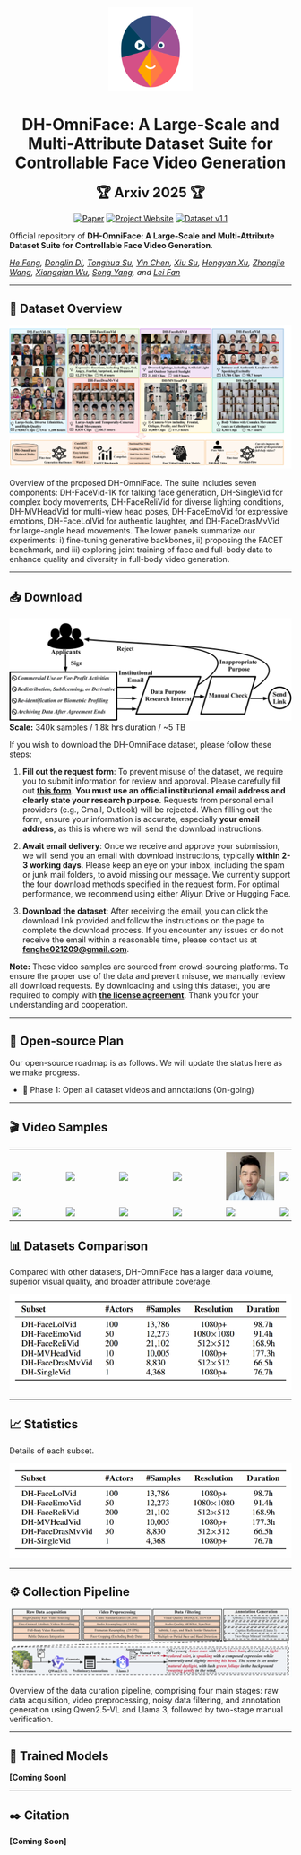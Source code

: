 <div align="center">

<img src="https://raw.githubusercontent.com/luna-ai-lab/DH-FaceVid-1K/main/assets/logo.svg" alt="DH-FaceVid-1K Logo" width="150">


# DH-OmniFace: A Large-Scale and Multi-Attribute Dataset Suite for Controllable Face Video Generation

<span style="font-size: 24px; font-weight: bold;">🏆 Arxiv 2025 🏆</span>

[![Paper](https://img.shields.io/badge/arXiv-Paper-b31b1b?logo=arxiv&logoColor=b31b1b)](#)
[![Project Website](https://img.shields.io/badge/DH--FaceVid--1K-Website-4CAF50?logo=googlechrome&logoColor=white)](https://fenghe12.github.io/DH-OmniFace/)
[![Dataset v1.1](https://img.shields.io/badge/Request_Access-v1.0-8A2BE2?style=flat&logo=apache-spark&logoColor=white)](https://docs.google.com/forms/d/e/1FAIpQLSeSMkATTXO22YvLFj-qC_hDM8LCd912Y45cdyINU91HbgP9KQ/viewform?usp=header)

</div>

Official repository of **DH-OmniFace: A Large-Scale and Multi-Attribute Dataset Suite for Controllable Face Video Generation**.

*[He Feng](https://github.com/fenghe12), [Donglin Di](https://scholar.google.com/citations?hl=zh-CN&user=L8tcNioAAAAJ), [Tonghua Su](https://scholar.google.hk/citations?hl=zh-CN&user=67fxVzoAAAAJ), [Yin Chen](#), [Xiu Su](#), [Hongyan Xu](#), [Zhongjie Wang](#), [Xiangqian Wu](#), [Song Yang](#), and [Lei Fan](https://hellodfan.github.io/)*

---

## 📖 Dataset Overview

![Dataset Overview](static/images/figure1-0918.png)

Overview of the proposed DH-OmniFace. The suite includes seven components: DH-FaceVid-1K for talking face generation, DH-SingleVid for
complex body movements, DH-FaceReliVid for diverse lighting conditions, DH-MVHeadVid for multi-view head poses, DH-FaceEmoVid for expressive
emotions, DH-FaceLolVid for authentic laughter, and DH-FaceDrasMvVid for large-angle head movements. The lower panels summarize our experiments:
i) fine-tuning generative backbones, ii) proposing the FACET benchmark, and iii) exploring joint training of face and full-body data to enhance quality and diversity in full-body video generation.

---

## 📥 Download

![Application](static\images\application.png)
**Scale:** 340k samples / 1.8k hrs duration / ~5 TB

If you wish to download the DH-OmniFace dataset, please follow these steps:

1.  **Fill out the request form**: To prevent misuse of the dataset, we require you to submit information for review and approval. Please carefully fill out [**this form**](https://docs.google.com/forms/d/e/1FAIpQLSeSMkATTXO22YvLFj-qC_hDM8LCd912Y45cdyINU91HbgP9KQ/viewform?usp=header). **You must use an official institutional email address and clearly state your research purpose.** Requests from personal email providers (e.g., Gmail, Outlook) will be rejected. When filling out the form, ensure your information is accurate, especially **your email address**, as this is where we will send the download instructions.

2.  **Await email delivery**: Once we receive and approve your submission, we will send you an email with download instructions, typically **within 2-3 working days**. Please keep an eye on your inbox, including the spam or junk mail folders, to avoid missing our message. We currently support the four download methods specified in the request form. For optimal performance, we recommend using either Aliyun Drive or Hugging Face.

3.  **Download the dataset**: After receiving the email, you can click the download link provided and follow the instructions on the page to complete the download process. If you encounter any issues or do not receive the email within a reasonable time, please contact us at **fenghe021209@gmail.com**.

**Note:** These video samples are sourced from crowd-sourcing platforms. To ensure the proper use of the data and prevent misuse, we manually review all download requests. By downloading and using this dataset, you are required to comply with [**the license agreement**](https://github.com/fenghe12/DH-OmniFace/blob/main/LICENSE). Thank you for your understanding and cooperation.

---

## 🚀 Open-source Plan

Our open-source roadmap is as follows. We will update the status here as we make progress.

- 🔄 Phase 1: Open all dataset videos and annotations (On-going)


---

## 🎬 Video Samples

<table class="center" style="border-collapse: collapse; margin: auto;">
  <!-- Row 1: Numeric IDs -->
  <tr>
    <td width="20%" style="border: none; padding: 5px;"><img src="facevid/gifs/000680.gif" style="width: 100%;"></td>
    <td width="20%" style="border: none; padding: 5px;"><img src="facevid/gifs/001106.gif" style="width: 100%;"></td>
    <td width="20%" style="border: none; padding: 5px;"><img src="facevid/gifs/001406.gif" style="width: 100%;"></td>
    <td width="20%" style="border: none; padding: 5px;"><img src="facevid/gifs/001592.gif" style="width: 100%;"></td>
    <td width="20%" style="border: none; padding: 5px;"><img src="facevid/gifs/002148.gif" style="width: 100%;"></td>
    <td width="20%" style="border: none; padding: 5px;"><img src="facevid/gifs/002728.gif" style="width: 100%;"></td>
  </tr>

  <!-- Row 2: Alphanumeric IDs -->
  <tr>
    <td width="20%" style="border: none; padding: 5px;"><img src="facevid/gifs/0s1UUn9aSSw_7.gif" style="width: 100%;"></td>
    <td width="20%" style="border: none; padding: 5px;"><img src="facevid/gifs/39Br2A7lxac_22.gif" style="width: 100%;"></td>
    <td width="20%" style="border: none; padding: 5px;"><img src="facevid/gifs/3lfO6OCqcCA_0.gif" style="width: 100%;"></td>
    <td width="20%" style="border: none; padding: 5px;"><img src="facevid/gifs/BFs-a-hqs2I_9.gif" style="width: 100%;"></td>
    <td width="20%" style="border: none; padding: 5px;"><img src="facevid/gifs/Czb5Ml9VDsI_0.gif" style="width: 100%;"></td>
    <td width="20%" style="border: none; padding: 5px;"><img src="facevid/gifs/GrjEDguF59Q_0.gif" style="width: 100%;"></td>
  </tr>
</table>


## 📊 Datasets Comparison

Compared with other datasets, DH-OmniFace has a larger data volume, superior visual quality, and broader attribute coverage.

![Comparison](static/images/img_v3_02r4_88423c55-6652-4cf9-89b0-a19261c1336g.jpg) 


---

## 📈 Statistics

Details of each subset.

![Statistics](static/images/img_v3_02r4_88423c55-6652-4cf9-89b0-a19261c1336g.jpg)

---

## ⚙️ Collection Pipeline

![Collection Pipeline](static/images/figure4_cropped.png)


Overview of the data curation pipeline, comprising four main stages: raw data acquisition, video preprocessing, noisy data filtering, and annotation
generation using Qwen2.5-VL and Llama 3, followed by two-stage manual verification.


---

## 🧠 Trained Models

**[Coming Soon]**

---

## ✒️ Citation

**[Coming Soon]**
<!-- If you find the DH-OmniFace dataset useful for your work, please consider citing our paper:
```
@inproceedings{di2025facevid,
      title = {DH-FaceVid-1K: A Large-Scale High-Quality Dataset for Face Video Generation},
      author = {Di, Donglin and Feng, He and Sun, Wenzhang and Ma, Yongjia and Li, Hao and Chen, Wei and Fan, Lei and Su, Tonghua and Yang, Xun},
      booktitle = {Proceedings of the IEEE/CVF International Conference on Computer Vision (ICCV)},
      year = {2025}
}
``` -->
